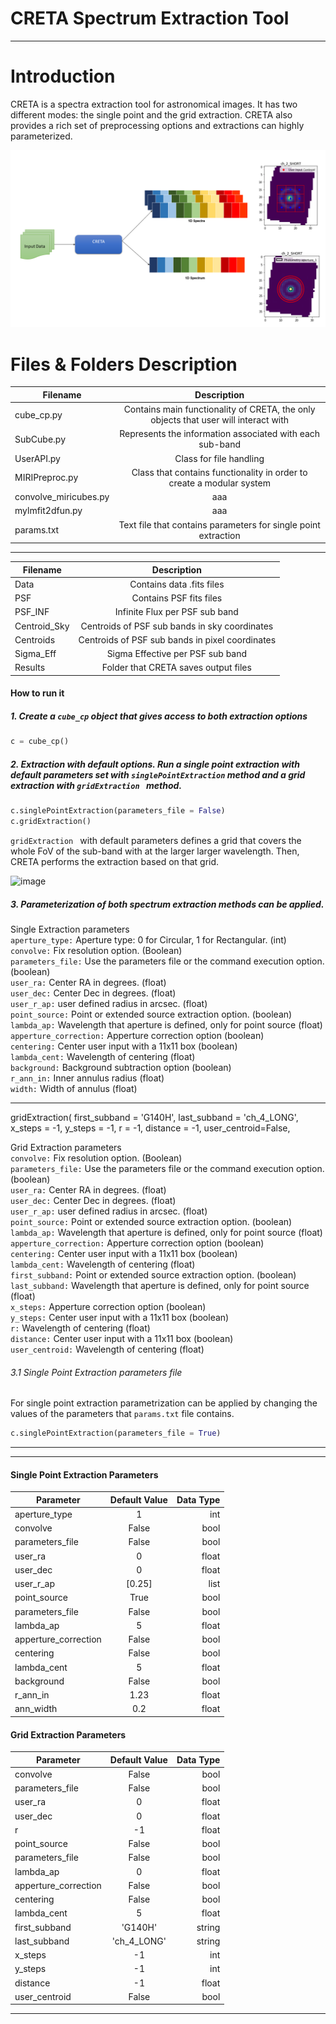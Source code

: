 # CRETA Spectrum Extraction Tool
---
# Introduction #
CRETA is a spectra extraction tool for astronomical images. It has two different modes: the single point and the grid extraction. CRETA also provides a rich set of preprocessing options and extractions can highly parameterized. 

 ![picture alt](https://github.com/roumpakis/CRETA/blob/main/Images/22.png?raw=true "CRETA")

# Files & Folders Description #
| Filename    |Description |
|--------------|:-----:|
| cube_cp.py   |  Contains main functionality of CRETA, the only objects that user will interact with|   
| SubCube.py       |  Represents the information associated with each sub-band |
| UserAPI.py   | Class for file handling |   
| MIRIPreproc.py       |Class that contains functionality in order to create a modular system  |
| convolve_miricubes.py      | aaa |
| mylmfit2dfun.py   | aaa |   
| params.txt     |Text file that contains parameters for single point extraction |
---

| Filename    |Description |
|--------------|:-----:|
| Data   |  Contains data .fits files  |   
| PSF    | Contains PSF fits files|
| PSF_INF   | Infinite Flux per PSF sub band  |   
| Centroid_Sky  |Centroids of PSF sub bands in sky coordinates 
| Centroids |  Centroids of PSF sub bands in pixel coordinates  |
| Sigma_Eff |Sigma Effective per PSF sub band |
| Results |  Folder that CRETA saves output files |




#### How to run it
##### 1. Create a ```cube_cp``` object that gives access to both extraction options
```python 
c = cube_cp()
```
##### 2. Extraction with default options. Run a single point extraction with default parameters set with ```singlePointExtraction``` method and a grid  extraction with ```gridExtraction ``` method.
```python 
c.singlePointExtraction(parameters_file = False)
c.gridExtraction()
```
```gridExtraction ``` with default parameters  defines a grid that covers the whole FoV of the sub-band with at  the larger larger wavelength. Then, CRETA performs the extraction based on that grid. 

![image](https://user-images.githubusercontent.com/60132957/177275175-442c3ca5-2a65-48ab-a4ca-38b121aceff2.png)


##### 3. Parameterization of both spectrum extraction methods can be applied.

Single Extraction parameters <br/>
```aperture_type:```  Aperture type: 0 for Circular, 1 for Rectangular. (int)<br/>
```convolve:``` Fix resolution option. (Boolean)<br/>
```parameters_file:``` Use the parameters file or the command execution option. (boolean)<br/>
```user_ra:``` Center RA in degrees. (float)<br/>
```user_dec:``` Center Dec in degrees. (float)<br/>
```user_r_ap:``` user defined radius in arcsec. (float)<br/>
```point_source:``` Point or extended source extraction option. (boolean)<br/>
```lambda_ap:``` Wavelength that aperture is defined, only for point source (float)<br/>
```apperture_correction:``` Apperture correction option (boolean)<br/>
```centering:``` Center user input with a 11x11 box (boolean)<br/>
```lambda_cent:``` Wavelength of centering (float)<br/>
```background:``` Background subtraction option (boolean)<br/>
```r_ann_in:``` Inner annulus radius (float)<br/>
```width:``` Width of annulus (float)  <br/>

---
gridExtraction( first_subband = 'G140H', last_subband = 'ch_4_LONG', x_steps = -1, y_steps = -1, r = -1, distance = -1,  user_centroid=False,

Grid Extraction parameters <br/>
```convolve:``` Fix resolution option. (Boolean)<br/>
```parameters_file:``` Use the parameters file or the command execution option. (boolean)<br/>
```user_ra:``` Center RA in degrees. (float)<br/>
```user_dec:``` Center Dec in degrees. (float)<br/>
```user_r_ap:``` user defined radius in arcsec. (float)<br/>
```point_source:``` Point or extended source extraction option. (boolean)<br/>
```lambda_ap:``` Wavelength that aperture is defined, only for point source (float)<br/>
```apperture_correction:``` Apperture correction option (boolean)<br/>
```centering:``` Center user input with a 11x11 box (boolean)<br/>
```lambda_cent:``` Wavelength of centering (float)<br/>
```first_subband:``` Point or extended source extraction option. (boolean)<br/>
```last_subband:``` Wavelength that aperture is defined, only for point source (float)<br/>
```x_steps:``` Apperture correction option (boolean)<br/>
```y_steps:``` Center user input with a 11x11 box (boolean)<br/>
```r:``` Wavelength of centering (float)<br/>
```distance:``` Center user input with a 11x11 box (boolean)<br/>
```user_centroid:``` Wavelength of centering (float)<br/>

###### 3.1 Single Point Extraction parameters file
For single point extraction parametrization can be applied by changing the values of the parameters that ```params.txt``` file contains. 
```python 
c.singlePointExtraction(parameters_file = True)
```
---
---
#### Single Point Extraction Parameters
| Parameter    | Default Value | Data Type |
|--------------|:-----:|-----------:|
| aperture_type   |  1 |        int |
| convolve        |  False |    bool|
| parameters_file |  False |    bool|
| user_ra         |  0 |        float|
| user_dec        |  0 |        float|
| user_r_ap      | [0.25]|       list|
| point_source   | True |       bool|
| parameters_file |  False |    bool|
| lambda_ap       |  5 |        float|
| apperture_correction        |  False |       bool|
| centering |  False |    bool|
| lambda_cent       |  5 |        float|
| background        |  False |       bool|
| r_ann_in         |  1.23 |        float|
| ann_width        |  0.2 |        float|


#### Grid Extraction Parameters
| Parameter    | Default Value | Data Type |
|--------------|:-----:|-----------:|
| convolve        |  False |    bool|
| parameters_file |  False |    bool|
| user_ra         |  0 |        float|
| user_dec        |  0 |        float|
| r     | -1|       float|
| point_source   | False |       bool|
| parameters_file |  False |    bool|
| lambda_ap       |  0 |        float|
| apperture_correction        |  False |       bool|
| centering |  False |    bool|
| lambda_cent       |  5 |        float|
| first_subband | 'G140H' | string |
| last_subband  | 'ch_4_LONG' | string |
| x_steps | -1 | int |
|y_steps|-1|int|
|distance|-1|float|
|user_centroid|False|bool|
---
